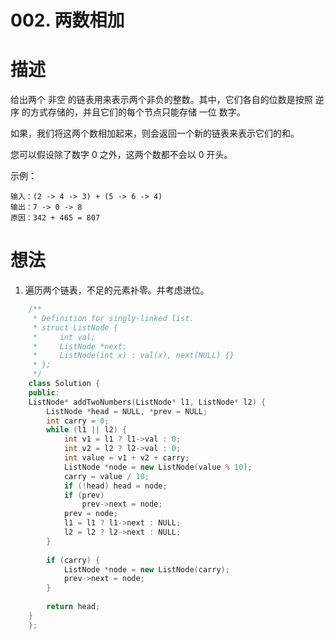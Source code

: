 # 002. 两数相加

# 描述

给出两个 非空 的链表用来表示两个非负的整数。其中，它们各自的位数是按照 逆序 的方式存储的，并且它们的每个节点只能存储 一位 数字。

如果，我们将这两个数相加起来，则会返回一个新的链表来表示它们的和。

您可以假设除了数字 0 之外，这两个数都不会以 0 开头。

示例：

    输入：(2 -> 4 -> 3) + (5 -> 6 -> 4)
    输出：7 -> 0 -> 8
    原因：342 + 465 = 807

# 想法

1. 遍历两个链表，不足的元素补零。并考虑进位。
```c++
    /**
     * Definition for singly-linked list.
     * struct ListNode {
     *     int val;
     *     ListNode *next;
     *     ListNode(int x) : val(x), next(NULL) {}
     * };
     */
    class Solution {
    public:
    ListNode* addTwoNumbers(ListNode* l1, ListNode* l2) {
        ListNode *head = NULL, *prev = NULL;
        int carry = 0;
        while (l1 || l2) {
            int v1 = l1 ? l1->val : 0;
            int v2 = l2 ? l2->val : 0;
            int value = v1 + v2 + carry;
            ListNode *node = new ListNode(value % 10);
            carry = value / 10;
            if (!head) head = node;
            if (prev)
                prev->next = node;
            prev = node;
            l1 = l1 ? l1->next : NULL;
            l2 = l2 ? l2->next : NULL;
        }
    
        if (carry) {
            ListNode *node = new ListNode(carry);
            prev->next = node;
        }
    
        return head;
    }
    };
```